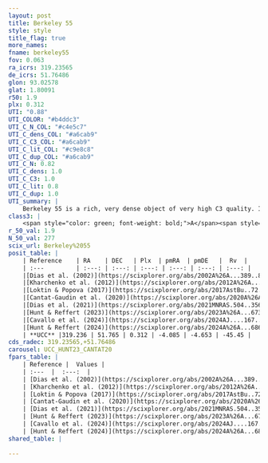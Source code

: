 ```yaml
---
layout: post
title: Berkeley 55
style: style
title_flag: true
more_names: 
fname: berkeley55
fov: 0.063
ra_icrs: 319.23565
de_icrs: 51.76486
glon: 93.02578
glat: 1.80091
r50: 1.9
plx: 0.312
UTI: "0.88"
UTI_COLOR: "#b4ddc3"
UTI_C_N_COL: "#c4e5c7"
UTI_C_dens_COL: "#a6cab9"
UTI_C_C3_COL: "#a6cab9"
UTI_C_lit_COL: "#c9e8c8"
UTI_C_dup_COL: "#a6cab9"
UTI_C_N: 0.82
UTI_C_dens: 1.0
UTI_C_C3: 1.0
UTI_C_lit: 0.8
UTI_C_dup: 1.0
UTI_summary: |
    Berkeley 55 is a rich, very dense object of very high C3 quality. It is well-studied in the literature.
class3: |
    <span style="color: green; font-weight: bold;">A</span><span style="color: green; font-weight: bold;">A</span>
r_50_val: 1.9
N_50_val: 277
scix_url: Berkeley%2055
posit_table: |
    | Reference    | RA    | DEC   | Plx  | pmRA  | pmDE   |  Rv  |
    | :---         | :---: | :---: | :---: | :---: | :---: | :---: |
    |[Dias et al. (2002)](https://scixplorer.org/abs/2002A%26A...389..871D) | 319.242 | 51.759 | -- | -5.93 | -12.57 | -- |
    |[Kharchenko et al. (2012)](https://scixplorer.org/abs/2012A%26A...543A.156K) | 319.25 | 51.765 | -- | -3.02 | -7.83 | -- |
    |[Loktin & Popova (2017)](https://scixplorer.org/abs/2017AstBu..72..257L) | 319.245 | 51.761 | -- | -1.135 | -2.297 | -- |
    |[Cantat-Gaudin et al. (2020)](https://scixplorer.org/abs/2020A%26A...640A...1C) | 319.232 | 51.762 | 0.309 | -4.05 | -4.618 | -- |
    |[Dias et al. (2021)](https://scixplorer.org/abs/2021MNRAS.504..356D) | 319.227 | 51.763 | 0.304 | -4.026 | -4.627 | -42.456 |
    |[Hunt & Reffert (2023)](https://scixplorer.org/abs/2023A%26A...673A.114H) | 319.235 | 51.761 | 0.325 | -4.086 | -4.68 | -32.001 |
    |[Cavallo et al. (2024)](https://scixplorer.org/abs/2024AJ....167...12C) | 319.23 | 51.764 | 0.325 | -- | -- | -- |
    |[Hunt & Reffert (2024)](https://scixplorer.org/abs/2024A%26A...686A..42H) | 319.235 | 51.761 | 0.325 | -4.086 | -4.68 | -32.001 |
    | **UCC** |319.236 | 51.765 | 0.312 | -4.085 | -4.653 | -45.45 | 
cds_radec: 319.23565,+51.76486
carousel: UCC_HUNT23_CANTAT20
fpars_table: |
    | Reference |  Values |
    | :---  |  :---:  |
    | [Dias et al. (2002)](https://scixplorer.org/abs/2002A%26A...389..871D) | `E(B-V)=1.85, Dist=3981.0, Age=7.7` |
    | [Kharchenko et al. (2012)](https://scixplorer.org/abs/2012A%26A...543A.156K) | `e_bv=1.599, distance=1700, log_age=8.57` |
    | [Loktin & Popova (2017)](https://scixplorer.org/abs/2017AstBu..72..257L) | `E(B-V)=1.417, Dmod=12.82, logt=8.58` |
    | [Cantat-Gaudin et al. (2020)](https://scixplorer.org/abs/2020A%26A...640A...1C) | `AVNN=4.8, DMNN=12.2, AgeNN=8.3` |
    | [Dias et al. (2021)](https://scixplorer.org/abs/2021MNRAS.504..356D) | `Av=4.164, Dist=2577, logage=8.113, [Fe/H]=0.341` |
    | [Hunt & Reffert (2023)](https://scixplorer.org/abs/2023A%26A...673A.114H) | `AV50=5.556, diffAV50=3.067, MOD50=12.272, logAge50=7.8` |
    | [Cavallo et al. (2024)](https://scixplorer.org/abs/2024AJ....167...12C) | `AV50=5.17, dMod50=12.36, logAge50=7.67, [Fe/H]50=0.01` |
    | [Hunt & Reffert (2024)](https://scixplorer.org/abs/2024A%26A...686A..42H) | `MassJ=3608.82` |
shared_table: |
    
---
```

